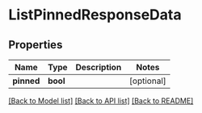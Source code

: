 # ListPinnedResponseData

## Properties
Name | Type | Description | Notes
------------ | ------------- | ------------- | -------------
**pinned** | **bool** |  | [optional] 

[[Back to Model list]](../../README.md#documentation-for-models) [[Back to API list]](../../README.md#documentation-for-api-endpoints) [[Back to README]](../../README.md)

